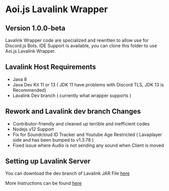 # Aoi.js Lavalink Wrapper
## Version 1.0.0-beta

Lavalink Wrapper code are specialized and rewritten to allow use for Discord.js Bots.
IDE Support is available, you can clone this folder to use Aoi.js Lavalink Wrapper.

## Lavalink Host Requirements
- Java 8
- Java Dev Kit 11 or 13 ( JDK 11 have problems with Discord TLS, JDK 13 is Recommended)
- Lavalink Dev branch ( currently what wrapper supports )

## Rework and Lavalink dev branch Changes
- Contributor-friendly and cleaned up terrible and inefficient codes
- Nodejs v12 Support
- Fix for Soundcloud ID Tracker and Youtube Age Restricted ( Lavaplayer side and has been bumped to v1.3.78 )
- Fixed issue where Audio is not sending any sound when Client is moved

## Setting up Lavalink Server
You can download the dev branch of Lavalink JAR File [here](https://ci.fredboat.com/repository/download/Lavalink_Build/8231:id/Lavalink.jar?guest=1 )

More Instructions can be found [here](https://github.com/freyacodes/Lavalink/tree/dev#server-configuration)
